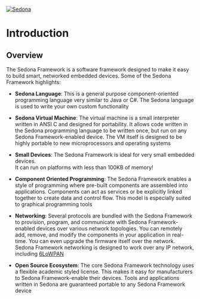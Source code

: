 <!--
[//]: # (Copyright &#169; 2008 Tridium, Inc
  Licensed under the Academic Free License version 3.0

  History:
    21 Aug 08  Brian Frank  Creation
) -->
[![Sedona](../logo.png)](/)
# Introduction

## Overview
The Sedona Framework is a software framework designed to make it easy to build
smart, networked embedded devices.  Some of the Sedona Framework highlights:

- **Sedona Language**: This is a general purpose component-oriented
programming language very similar to Java or C#.  The Sedona language
is used to write your own custom functionality

- **Sedona Virtual Machine**: The virtual machine is
a small interpreter written in ANSI C and designed for portability.  It
allows code written in the Sedona programming language to be written
once, but run on any Sedona Framework-enabled device.  The VM itself is designed to be
highly portable to new microprocessors and operating systems

- **Small Devices**: The Sedona Framework is ideal for very small embedded devices.  
It can run on platforms with less than 100KB of memory!

- **Component Oriented Programming**: The Sedona Framework enables a style of
programming where pre-built components are assembled into applications.
Components can act as services or be explicitly linked together to
create data and control flow.  This model is especially suited to
graphical programming tools

- **Networking**: Several protocols are bundled with the Sedona Framework
to provision, program, and communicate with Sedona Framework-enabled devices over various
network topologies.  You can remotely add, remove, and modify the components
in your application in real-time.  You can even upgrade the firmware itself
over the network.  Sedona Framework networking is designed to work over any
IP network, including [6LoWPAN]('http://en.wikipedia.org/wiki/6LoWPAN')

- **Open Source Ecosystem**: The core Sedona Framework technology uses
a flexible academic styled license.  This makes it easy for manufacturers
to Sedona Framework-enable their devices.  Tools and applications written in Sedona
are guaranteed portable to any Sedona Framework device
